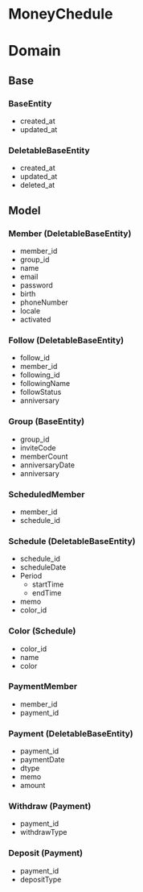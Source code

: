 # MoneyChedule

# Domain
## Base

### BaseEntity
- created_at
- updated_at    

### DeletableBaseEntity
- created_at
- updated_at
- deleted_at

## Model
### Member (DeletableBaseEntity)
- member_id
- group_id
- name
- email
- password
- birth
- phoneNumber
- locale
- activated

### Follow (DeletableBaseEntity)
- follow_id
- member_id
- following_id
- followingName
- followStatus
- anniversary

### Group (BaseEntity)
- group_id
- inviteCode
- memberCount
- anniversaryDate
- anniversary

### ScheduledMember
- member_id
- schedule_id

### Schedule (DeletableBaseEntity)
- schedule_id
- scheduleDate
- Period
  - startTime
  - endTime
- memo
- color_id

### Color (Schedule)
- color_id
- name
- color

### PaymentMember
- member_id
- payment_id

### Payment (DeletableBaseEntity)
- payment_id
- paymentDate
- dtype
- memo
- amount

### Withdraw (Payment)
- payment_id
- withdrawType

### Deposit (Payment)
- payment_id
- depositType
